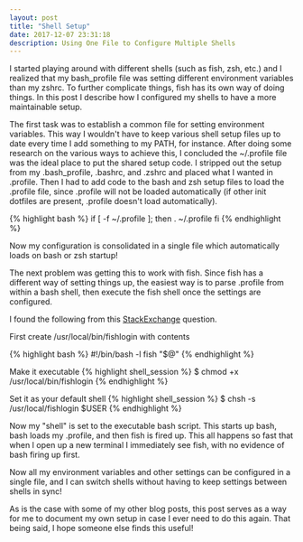 ```yaml
---
layout: post
title: "Shell Setup" 
date: 2017-12-07 23:31:18
description: Using One File to Configure Multiple Shells
---
```


I started playing around with different shells (such as fish, zsh, etc.) and I realized that my bash_profile file was setting different environment variables than my zshrc. To further complicate things, fish has its own way of doing things. In this post I describe how I configured my shells to have a more maintainable setup.

The first task was to establish a common file for setting environment variables. This way I wouldn't have to keep various shell setup files up to date every time I add something to my PATH, for instance. After doing some research on the various ways to achieve this, I concluded the ~/.profile file was the ideal place to put the shared setup code. I stripped out the setup from my .bash_profile, .bashrc, and .zshrc and placed what I wanted in .profile. Then I had to add code to the bash and zsh setup files to load the .profile file, since .profile will not be loaded automatically (if other init dotfiles are present, .profile doesn't load automatically). 

{% highlight bash %}
if [ -f ~/.profile ]; then
   . ~/.profile
fi
{% endhighlight %}

Now my configuration is consolidated in a single file which automatically loads on bash or zsh startup!

The next problem was getting this to work with fish. Since fish has a different way of setting things up, the easiest way is to parse .profile from within a bash shell, then execute the fish shell once the settings are configured.

I found the following from this [StackExchange][StackExchange] question.

First create /usr/local/bin/fishlogin with contents

{% highlight bash %}
#!/bin/bash -l
fish "$@"
{% endhighlight %}

Make it executable
{% highlight shell_session %}
$ chmod +x /usr/local/bin/fishlogin
{% endhighlight %}

Set it as your default shell
{% highlight shell_session  %}
$ chsh -s /usr/local/fishlogin $USER
{% endhighlight %}

Now my "shell" is set to the executable bash script. This starts up bash, bash loads my .profile, and then fish is fired up. This all happens so fast that when I open up a new terminal I immediately see fish, with no evidence of bash firing up first.

Now all my environment variables and other settings can be configured in a single file, and I can switch shells without having to keep settings between shells in sync!

As is the case with some of my other blog posts, this post serves as a way for me to document my own setup in case I ever need to do this again. That being said, I hope someone else finds this useful!


[StackExchange]: https://superuser.com/questions/446925/re-use-profile-for-fish
